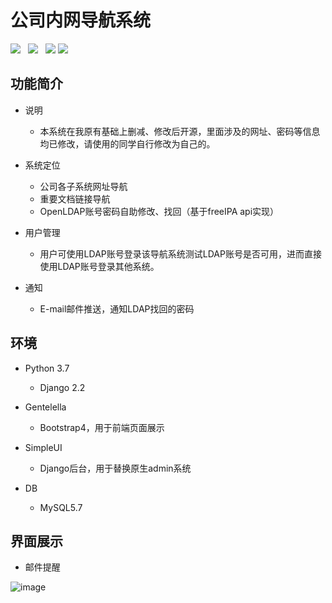 
# 公司内网导航系统

![](https://img.shields.io/badge/build-release-brightgreen.svg)  
![](https://img.shields.io/badge/version-v1.0.0-brightgreen.svg)  
![](https://img.shields.io/badge/python-3.7-brightgreen.svg)
![](https://img.shields.io/badge/Django-2.2-brightgreen.svg)


## 功能简介

- 说明
    - 本系统在我原有基础上删减、修改后开源，里面涉及的网址、密码等信息均已修改，请使用的同学自行修改为自己的。

- 系统定位
    - 公司各子系统网址导航
    - 重要文档链接导航
    - OpenLDAP账号密码自助修改、找回（基于freeIPA api实现）
    
- 用户管理
    - 用户可使用LDAP账号登录该导航系统测试LDAP账号是否可用，进而直接使用LDAP账号登录其他系统。

- 通知
    - E-mail邮件推送，通知LDAP找回的密码


## 环境

- Python 3.7
    - Django 2.2
    
- Gentelella
    - Bootstrap4，用于前端页面展示

- SimpleUI
    - Django后台，用于替换原生admin系统

- DB
    - MySQL5.7
    

## 界面展示

- 邮件提醒

![image](https://github.com/wellfulren/xx/mail.png)

